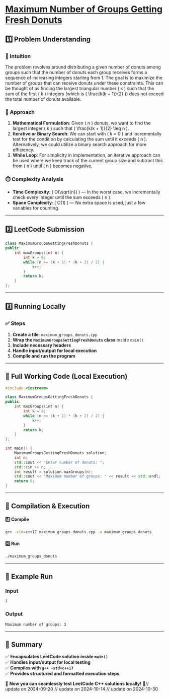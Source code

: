 # **[Maximum Number of Groups Getting Fresh Donuts](https://leetcode.com/problems/maximum-number-of-groups-getting-fresh-donuts/description/)**  

## **1️⃣ Problem Understanding**  
### **📌 Intuition**  
The problem revolves around distributing a given number of donuts among groups such that the number of donuts each group receives forms a sequence of increasing integers starting from 1. The goal is to maximize the number of groups that can receive donuts under these constraints. This can be thought of as finding the largest triangular number \( k \) such that the sum of the first \( k \) integers (which is \( \frac{k(k + 1)}{2} \)) does not exceed the total number of donuts available.  

### **🚀 Approach**  
1. **Mathematical Formulation**: Given \( n \) donuts, we want to find the largest integer \( k \) such that \( \frac{k(k + 1)}{2} \leq n \).
2. **Iterative or Binary Search**: We can start with \( k = 0 \) and incrementally test for the condition by calculating the sum until it exceeds \( n \). Alternatively, we could utilize a binary search approach for more efficiency.
3. **While Loop**: For simplicity in implementation, an iterative approach can be used where we keep track of the current group size and subtract this from \( n \) until \( n \) becomes negative.

### **⏱️ Complexity Analysis**  
- **Time Complexity**: \( O(\sqrt{n}) \) — In the worst case, we incrementally check every integer until the sum exceeds \( n \).
- **Space Complexity**: \( O(1) \) — No extra space is used, just a few variables for counting.

---  

## **2️⃣ LeetCode Submission**  
```cpp
class MaximumGroupsGettingFreshDonuts {
public:
    int maxGroups(int n) {
        int k = 0;
        while (n >= (k + 1) * (k + 2) / 2) {
            k++;
        }
        return k;
    }
};
```  

---  

## **3️⃣ Running Locally**  
### **✅ Steps**  
1. **Create a file**: `maximum_groups_donuts.cpp`  
2. **Wrap the `MaximumGroupsGettingFreshDonuts` class** inside `main()`  
3. **Include necessary headers**  
4. **Handle input/output for local execution**  
5. **Compile and run the program**  

---  

## **📝 Full Working Code (Local Execution)**  
```cpp
#include <iostream>

class MaximumGroupsGettingFreshDonuts {
public:
    int maxGroups(int n) {
        int k = 0;
        while (n >= (k + 1) * (k + 2) / 2) {
            k++;
        }
        return k;
    }
};

int main() {
    MaximumGroupsGettingFreshDonuts solution;
    int n;
    std::cout << "Enter number of donuts: ";
    std::cin >> n;
    int result = solution.maxGroups(n);
    std::cout << "Maximum number of groups: " << result << std::endl;
    return 0;
}
```

---  

## **🔧 Compilation & Execution**  
#### **1️⃣ Compile**  
```bash
g++ -std=c++17 maximum_groups_donuts.cpp -o maximum_groups_donuts
```  

#### **2️⃣ Run**  
```bash
./maximum_groups_donuts
```  

---  

## **🎯 Example Run**  
### **Input**  
```
7
```  
### **Output**  
```
Maximum number of groups: 3
```  

---  

## **📌 Summary**  
✅ **Encapsulates LeetCode solution inside `main()`**  
✅ **Handles input/output for local testing**  
✅ **Compiles with `g++ -std=c++17`**  
✅ **Provides structured and formatted execution steps**  

🚀 **Now you can seamlessly test LeetCode C++ solutions locally!** 🚀// update on 2024-09-20
// update on 2024-10-14
// update on 2024-10-30
